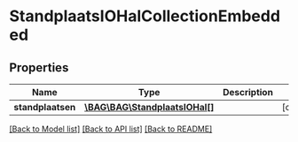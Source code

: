 # StandplaatsIOHalCollectionEmbedded

## Properties
Name | Type | Description | Notes
------------ | ------------- | ------------- | -------------
**standplaatsen** | [**\BAG\BAG\StandplaatsIOHal[]**](StandplaatsIOHal.md) |  | [optional] 

[[Back to Model list]](../../README.md#documentation-for-models) [[Back to API list]](../../README.md#documentation-for-api-endpoints) [[Back to README]](../../README.md)

